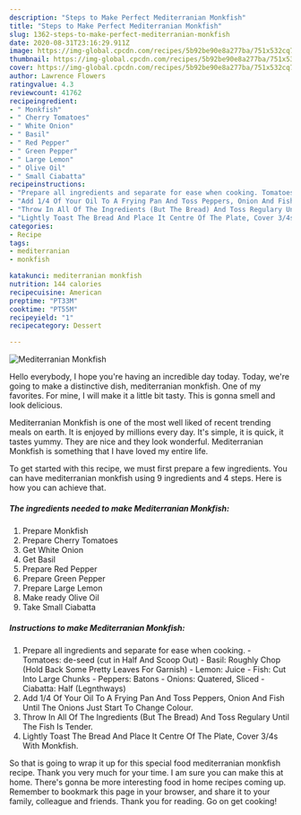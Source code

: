 ```yaml
---
description: "Steps to Make Perfect Mediterranian Monkfish"
title: "Steps to Make Perfect Mediterranian Monkfish"
slug: 1362-steps-to-make-perfect-mediterranian-monkfish
date: 2020-08-31T23:16:29.911Z
image: https://img-global.cpcdn.com/recipes/5b92be90e8a277ba/751x532cq70/mediterranian-monkfish-recipe-main-photo.jpg
thumbnail: https://img-global.cpcdn.com/recipes/5b92be90e8a277ba/751x532cq70/mediterranian-monkfish-recipe-main-photo.jpg
cover: https://img-global.cpcdn.com/recipes/5b92be90e8a277ba/751x532cq70/mediterranian-monkfish-recipe-main-photo.jpg
author: Lawrence Flowers
ratingvalue: 4.3
reviewcount: 41762
recipeingredient:
- " Monkfish"
- " Cherry Tomatoes"
- " White Onion"
- " Basil"
- " Red Pepper"
- " Green Pepper"
- " Large Lemon"
- " Olive Oil"
- " Small Ciabatta"
recipeinstructions:
- "Prepare all ingredients and separate for ease when cooking. Tomatoes: de-seed (cut in Half And Scoop Out) Basil: Roughly Chop (Hold Back Some Pretty Leaves For Garnish) Lemon: Juice Fish: Cut Into Large Chunks Peppers: Batons Onions: Quatered, Sliced Ciabatta: Half (Legnthways)"
- "Add 1/4 Of Your Oil To A Frying Pan And Toss Peppers, Onion And Fish Until The Onions Just Start To Change Colour."
- "Throw In All Of The Ingredients (But The Bread) And Toss Regulary Until The Fish Is Tender."
- "Lightly Toast The Bread And Place It Centre Of The Plate, Cover 3/4s With Monkfish."
categories:
- Recipe
tags:
- mediterranian
- monkfish

katakunci: mediterranian monkfish 
nutrition: 144 calories
recipecuisine: American
preptime: "PT33M"
cooktime: "PT55M"
recipeyield: "1"
recipecategory: Dessert

---
```



![Mediterranian Monkfish](https://img-global.cpcdn.com/recipes/5b92be90e8a277ba/751x532cq70/mediterranian-monkfish-recipe-main-photo.jpg)

Hello everybody, I hope you're having an incredible day today. Today, we're going to make a distinctive dish, mediterranian monkfish. One of my favorites. For mine, I will make it a little bit tasty. This is gonna smell and look delicious.

Mediterranian Monkfish is one of the most well liked of recent trending meals on earth. It is enjoyed by millions every day. It's simple, it is quick, it tastes yummy. They are nice and they look wonderful. Mediterranian Monkfish is something that I have loved my entire life.




To get started with this recipe, we must first prepare a few ingredients. You can have mediterranian monkfish using 9 ingredients and 4 steps. Here is how you can achieve that.

<!--inarticleads1-->

##### The ingredients needed to make Mediterranian Monkfish:

1. Prepare  Monkfish
1. Prepare  Cherry Tomatoes
1. Get  White Onion
1. Get  Basil
1. Prepare  Red Pepper
1. Prepare  Green Pepper
1. Prepare  Large Lemon
1. Make ready  Olive Oil
1. Take  Small Ciabatta




<!--inarticleads2-->

##### Instructions to make Mediterranian Monkfish:

1. Prepare all ingredients and separate for ease when cooking. - Tomatoes: de-seed (cut in Half And Scoop Out) - Basil: Roughly Chop (Hold Back Some Pretty Leaves For Garnish) - Lemon: Juice - Fish: Cut Into Large Chunks - Peppers: Batons - Onions: Quatered, Sliced - Ciabatta: Half (Legnthways)
1. Add 1/4 Of Your Oil To A Frying Pan And Toss Peppers, Onion And Fish Until The Onions Just Start To Change Colour.
1. Throw In All Of The Ingredients (But The Bread) And Toss Regulary Until The Fish Is Tender.
1. Lightly Toast The Bread And Place It Centre Of The Plate, Cover 3/4s With Monkfish.




So that is going to wrap it up for this special food mediterranian monkfish recipe. Thank you very much for your time. I am sure you can make this at home. There's gonna be more interesting food in home recipes coming up. Remember to bookmark this page in your browser, and share it to your family, colleague and friends. Thank you for reading. Go on get cooking!
